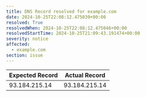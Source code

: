 ```yaml
---
title: DNS Record resolved for example.com
date: 2024-10-25T22:08:12.475039+00:00
resolved: True
resolvedWhen: 2024-10-25T22:08:12.475046+00:00
resolvedStartTime: 2024-10-25T21:09:43.191474+00:00
severity: notice
affected:
  - example.com
section: issue
---
```


| Expected Record  | Actual Record  |
|------------------|----------------|
| 93.184.215.14 | 93.184.215.14 |
